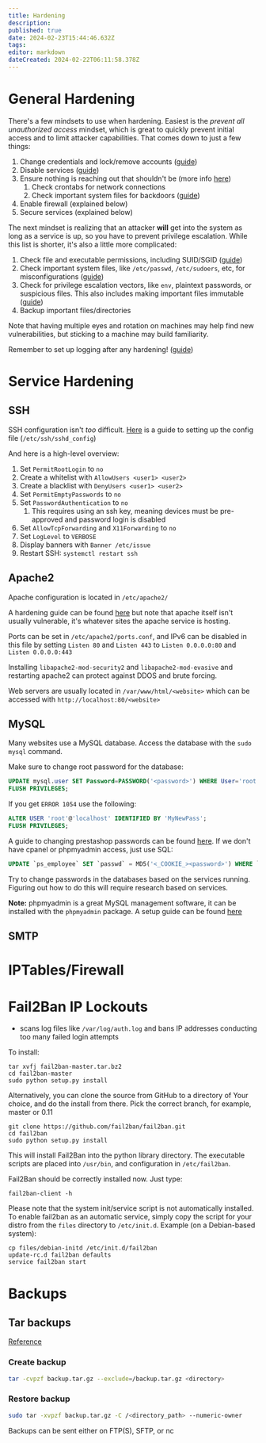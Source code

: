 ```yaml
---
title: Hardening
description: 
published: true
date: 2024-02-23T15:44:46.632Z
tags: 
editor: markdown
dateCreated: 2024-02-22T06:11:58.378Z
---
```


# General Hardening
There's a few mindsets to use when hardening. Easiest is the *prevent all unauthorized access* mindset, which is great to quickly prevent initial access and to limit attacker capabilities. That comes down to just a few things:
1. Change credentials and lock/remove accounts ([guide](os-info.md))
2. Disable services ([guide](services.md))
3. Ensure nothing is reaching out that shouldn't be (more info [here](incident-response.md))
	1. Check crontabs for network connections
	2. Check important system files for backdoors ([guide](os-info.md))
4. Enable firewall (explained below)
5. Secure services (explained below)

The next mindset is realizing that an attacker **will** get into the system as long as a service is up, so you have to prevent privilege escalation. While this list is shorter, it's also a little more complicated:
1. Check file and executable permissions, including SUID/SGID ([guide](os-info.md))
2. Check important system files, like `/etc/passwd`, `/etc/sudoers`, etc, for misconfigurations ([guide](os-info.md))
3. Check for privilege escalation vectors, like `env`, plaintext passwords, or suspicious files. This also includes making important files immutable ([guide](os-info.md))
4. Backup important files/directories

Note that having multiple eyes and rotation on machines may help find new vulnerabilities, but sticking to a machine may build familiarity.

Remember to set up logging after any hardening! ([guide](logging.md))
# Service Hardening
## SSH
SSH configuration isn't *too* difficult. [Here](https://help.ubuntu.com/community/SSH/OpenSSH/Configuring) is a guide to setting up the config file (`/etc/ssh/sshd_config`)

And here is a high-level overview:
1. Set `PermitRootLogin` to `no`
2. Create a whitelist with `AllowUsers <user1> <user2>`
3. Create a blacklist with `DenyUsers <user1> <user2>`
4. Set `PermitEmptyPasswords` to `no`
5. Set `PasswordAuthentication` to `no`
	1. This requires using an ssh key, meaning devices must be pre-approved and password login is disabled
6. Set `AllowTcpForwarding` and `X11Forwarding` to `no`
7. Set `LogLevel` to `VERBOSE`
8. Display banners with `Banner /etc/issue`
9. Restart SSH: `systemctl restart ssh`

## Apache2
Apache configuration is located in `/etc/apache2/`

A hardening guide can be found [here](https://hostadvice.com/how-to/web-hosting/ubuntu/how-to-harden-your-apache-web-server-on-ubuntu-18-04/) but note that apache itself isn't usually vulnerable, it's whatever sites the apache service is hosting.

Ports can be set in `/etc/apache2/ports.conf`, and IPv6 can be disabled in this file by setting `Listen 80` and `Listen 443` to `Listen 0.0.0.0:80` and `Listen 0.0.0.0:443`

Installing `libapache2-mod-security2` and `libapache2-mod-evasive` and restarting apache2 can protect against DDOS and brute forcing.

Web servers are usually located in `/var/www/html/<website>` which can be accessed with `http://localhost:80/<website>`
## MySQL
Many websites use a MySQL database. Access the database with the `sudo mysql` command.

Make sure to change root password for the database:
```sql
UPDATE mysql.user SET Password=PASSWORD('<password>') WHERE User='root';
FLUSH PRIVILEGES;
```
If you get `ERROR 1054` use the following:
```sql
ALTER USER 'root'@'localhost' IDENTIFIED BY 'MyNewPass';
FLUSH PRIVILEGES;
```

A guide to changing prestashop passwords can be found [here](https://www.inmotionhosting.com/support/edu/prestashop/prestashop-admin-password-database/). If we don't have cpanel or phpmyadmin access, just use SQL:
```sql
UPDATE `ps_employee` SET `passwd` = MD5('<_COOKIE_><password>') WHERE `ps_employee`.`id_employee` = 1;
```

Try to change passwords in the databases based on the services running. Figuring out how to do this will require research based on services.

**Note:** phpmyadmin is a great MySQL management software, it can be installed with the `phpmyadmin` package. A setup guide can be found [here](https://help.ubuntu.com/community/phpMyAdmin)
## SMTP

# IPTables/Firewall

# Fail2Ban IP Lockouts
- scans log files like `/var/log/auth.log` and bans IP addresses conducting too many failed login attempts

To install:

```
tar xvfj fail2ban-master.tar.bz2
cd fail2ban-master
sudo python setup.py install
```

Alternatively, you can clone the source from GitHub to a directory of Your choice, and do the install from there. Pick the correct branch, for example, master or 0.11

```
git clone https://github.com/fail2ban/fail2ban.git
cd fail2ban
sudo python setup.py install 
```

This will install Fail2Ban into the python library directory. The executable scripts are placed into `/usr/bin`, and configuration in `/etc/fail2ban`.

Fail2Ban should be correctly installed now. Just type:

```
fail2ban-client -h
```

Please note that the system init/service script is not automatically installed. To enable fail2ban as an automatic service, simply copy the script for your distro from the `files` directory to `/etc/init.d`. Example (on a Debian-based system):

```
cp files/debian-initd /etc/init.d/fail2ban
update-rc.d fail2ban defaults
service fail2ban start
```
# Backups
## Tar backups
[Reference](https://help.ubuntu.com/community/BackupYourSystem/TAR)
### Create backup
```bash
tar -cvpzf backup.tar.gz --exclude=/backup.tar.gz <directory>
```
### Restore backup
```bash
sudo tar -xvpzf backup.tar.gz -C /<directory_path> --numeric-owner
```
Backups can be sent either on FTP(S), SFTP, or nc